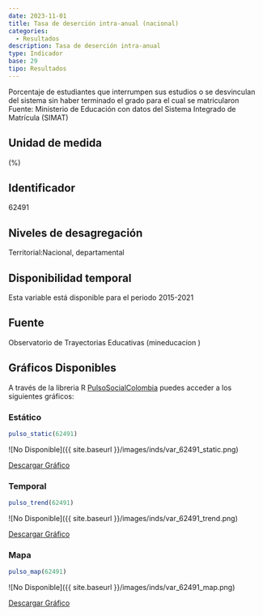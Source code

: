 ```yaml
---
date: 2023-11-01
title: Tasa de deserción intra-anual (nacional)
categories:
  - Resultados
description: Tasa de deserción intra-anual
type: Indicador
base: 29
tipo: Resultados
--- 
```


Porcentaje de estudiantes que interrumpen sus estudios o se desvinculan del sistema sin haber terminado el grado para el cual se matricularon
Fuente: Ministerio de Educación con datos del Sistema Integrado de Matrícula (SIMAT)

## Unidad de medida
(%)

## Identificador
62491

## Niveles de desagregación
Territorial:Nacional, departamental

## Disponibilidad temporal
Esta variable está disponible para el periodo 2015-2021

## Fuente
Observatorio de Trayectorias Educativas (mineducacion )

## Gráficos Disponibles

A través de la libreria R [PulsoSocialColombia](https://github.com/pulsosocialcolombia/PulsoSocialColombia) puedes acceder a los siguientes gráficos:

### Estático

``` R
pulso_static(62491)
```

![No Disponible]({{ site.baseurl }}/images/inds/var_62491_static.png)

<a href='{{ site.baseurl }}/images/inds/var_62491_static.png'>Descargar Gráfico</a>

### Temporal

``` R
pulso_trend(62491)
```

![No Disponible]({{ site.baseurl }}/images/inds/var_62491_trend.png)

<a href='{{ site.baseurl }}/images/inds/var_62491_trend.png'>Descargar Gráfico</a>

### Mapa

``` R
pulso_map(62491)
```

![No Disponible]({{ site.baseurl }}/images/inds/var_62491_map.png)

<a href='{{ site.baseurl }}/images/inds/var_62491_map.png'>Descargar Gráfico</a>